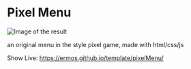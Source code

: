 # Pixel Menu

![Image of the result](https://ermos.github.io/template/pixelMenu/images/example.jpg)

an original menu in the style pixel game, made with html/css/js

Show Live: https://ermos.github.io/template/pixelMenu/
